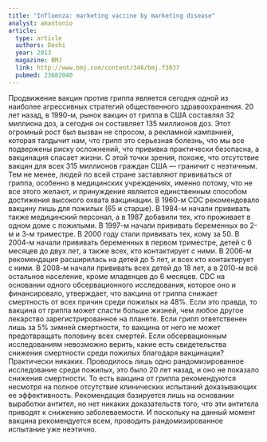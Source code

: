 ```yaml
---
title: "Influenza: marketing vaccine by marketing disease"
analyst: amantonio
article:
  type: article
  authors: Doshi
  year: 2013
  magazine: BMJ
  link: http://www.bmj.com/content/346/bmj.f3037
  pubmed: 23682040
---
```


Продвижение вакцин против гриппа является сегодня одной из наиболее агрессивных стратегий общественного здравоохранения. 20 лет назад, в 1990-м, рынок вакцин от гриппа в США составлял 32 миллиона доз, а сегодня он составляет 135 миллионов доз. Этот огромный рост был вызван не спросом, а рекламной кампанией, которая талдычит нам, что грипп это серьезная болезнь, что мы все подвержены риску осложнений, что прививка практически безопасна, а вакцинация спасает жизни. С этой точки зрения, похоже, что отсутствие вакцин для всех 315 миллионов граждан США — граничит с неэтичным. Тем не менее, людей по всей стране заставляют прививаться от гриппа, особенно в медицинских учреждениях, именно потому, что не все этого желают, и принуждение является единственным способом достижения высокого охвата вакцинации.
В 1960-м CDC рекомендовало вакцину лишь для пожилых (65 и старше). В 1984-м начали прививать также медицинский персонал, а в 1987 добавили тех, кто проживает в одном доме с пожилыми. В 1997-м начали прививать беременных во 2-м и 3-м триместре. В 2000 году стали прививать тех, кому за 50. В 2004-м начали прививать беременных в первом триместре, детей с 6 месяцев до двух лет, а также всех, кто контактирует с ними. В 2006-м рекомендация расширилась на детей до 5 лет, и всех кто контактирует с ними. В 2008-м начали прививать всех детей до 18 лет, а в 2010-м всё остальное население, кроме младенцев до 6 месяцев.
CDC на основании одного обсервационного исследования, которое оно и финансировало, утверждает, что вакцина от гриппа снижает смертность от всех причин среди пожилых на 48%. Если это правда, то вакцина от гриппа может спасти больше жизней, чем любое другое лекарство зарегистрированное на планете. Если грипп ответственен лишь за 5% зимней смертности, то вакцина от него не может предотвращать половину всех смертей.
Если обсервационным исследованиям невозможно верить, какие есть свидетельства снижения смертности среди пожилых благодаря вакцинации? Практически никаких. Проводилось лишь одно рандомизированное исследование среди пожилых, это было 20 лет назад, и оно не показало снижения смертности. То есть вакцина от гриппа рекомендуются несмотря на полное отсутствие клинических испытаний доказывающих ее эффективность. Рекомендация базируется лишь на основании выработки антител, но нет никаких доказательств того, что эти антитела приводят к снижению заболеваемости. И поскольку на данный момент вакцина рекомендуется всем, проводить рандомизированное испытание уже неэтично.
